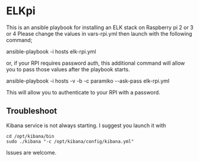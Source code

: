 ELKpi
=====

This is an ansible playbook for installing an ELK stack on Raspberry pi 2 or 3 or 4
Please change the values in vars-rpi.yml then launch with the following command; 

ansible-playbook -i hosts elk-rpi.yml

or, if your RPI requires password auth, this additional command will allow you to pass those values after the playbook starts.

ansible-playbook -i hosts  -v -b -c paramiko --ask-pass elk-rpi.yml

This will allow you to authenticate to your RPI with a password.

Troubleshoot
----------

Kibana service is not always starting. I suggest you launch it with
```
cd /opt/kibana/bin
sudo ./kibana "-c /opt/kibana/config/kibana.yml"
```

Issues are welcome.

